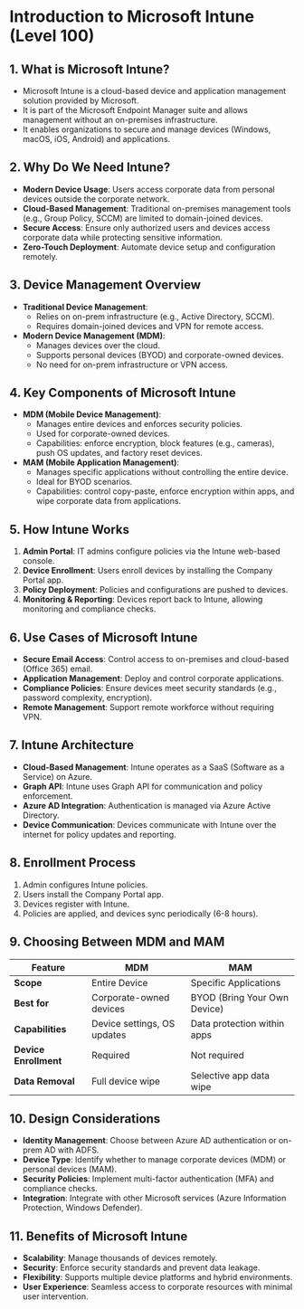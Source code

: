 # Introduction to Microsoft Intune (Level 100)

## 1. What is Microsoft Intune?
- Microsoft Intune is a cloud-based device and application management solution provided by Microsoft.
- It is part of the Microsoft Endpoint Manager suite and allows management without an on-premises infrastructure.
- It enables organizations to secure and manage devices (Windows, macOS, iOS, Android) and applications.

## 2. Why Do We Need Intune?
- **Modern Device Usage**: Users access corporate data from personal devices outside the corporate network.
- **Cloud-Based Management**: Traditional on-premises management tools (e.g., Group Policy, SCCM) are limited to domain-joined devices.
- **Secure Access**: Ensure only authorized users and devices access corporate data while protecting sensitive information.
- **Zero-Touch Deployment**: Automate device setup and configuration remotely.

## 3. Device Management Overview
- **Traditional Device Management**:
  - Relies on on-prem infrastructure (e.g., Active Directory, SCCM).
  - Requires domain-joined devices and VPN for remote access.
- **Modern Device Management (MDM)**:
  - Manages devices over the cloud.
  - Supports personal devices (BYOD) and corporate-owned devices.
  - No need for on-prem infrastructure or VPN access.

## 4. Key Components of Microsoft Intune
- **MDM (Mobile Device Management)**:
  - Manages entire devices and enforces security policies.
  - Used for corporate-owned devices.
  - Capabilities: enforce encryption, block features (e.g., cameras), push OS updates, and factory reset devices.
- **MAM (Mobile Application Management)**:
  - Manages specific applications without controlling the entire device.
  - Ideal for BYOD scenarios.
  - Capabilities: control copy-paste, enforce encryption within apps, and wipe corporate data from applications.

## 5. How Intune Works
1. **Admin Portal**: IT admins configure policies via the Intune web-based console.
2. **Device Enrollment**: Users enroll devices by installing the Company Portal app.
3. **Policy Deployment**: Policies and configurations are pushed to devices.
4. **Monitoring & Reporting**: Devices report back to Intune, allowing monitoring and compliance checks.

## 6. Use Cases of Microsoft Intune
- **Secure Email Access**: Control access to on-premises and cloud-based (Office 365) email.
- **Application Management**: Deploy and control corporate applications.
- **Compliance Policies**: Ensure devices meet security standards (e.g., password complexity, encryption).
- **Remote Management**: Support remote workforce without requiring VPN.

## 7. Intune Architecture
- **Cloud-Based Management**: Intune operates as a SaaS (Software as a Service) on Azure.
- **Graph API**: Intune uses Graph API for communication and policy enforcement.
- **Azure AD Integration**: Authentication is managed via Azure Active Directory.
- **Device Communication**: Devices communicate with Intune over the internet for policy updates and reporting.

## 8. Enrollment Process
1. Admin configures Intune policies.
2. Users install the Company Portal app.
3. Devices register with Intune.
4. Policies are applied, and devices sync periodically (6-8 hours).

## 9. Choosing Between MDM and MAM
| **Feature**                | **MDM**                          | **MAM**                        |
|----------------------------|-----------------------------------|---------------------------------|
| **Scope**                  | Entire Device                    | Specific Applications          |
| **Best for**               | Corporate-owned devices           | BYOD (Bring Your Own Device)   |
| **Capabilities**           | Device settings, OS updates       | Data protection within apps    |
| **Device Enrollment**      | Required                          | Not required                  |
| **Data Removal**           | Full device wipe                 | Selective app data wipe        |

## 10. Design Considerations
- **Identity Management**: Choose between Azure AD authentication or on-prem AD with ADFS.
- **Device Type**: Identify whether to manage corporate devices (MDM) or personal devices (MAM).
- **Security Policies**: Implement multi-factor authentication (MFA) and compliance checks.
- **Integration**: Integrate with other Microsoft services (Azure Information Protection, Windows Defender).

## 11. Benefits of Microsoft Intune
- **Scalability**: Manage thousands of devices remotely.
- **Security**: Enforce security standards and prevent data leakage.
- **Flexibility**: Supports multiple device platforms and hybrid environments.
- **User Experience**: Seamless access to corporate resources with minimal user intervention.

